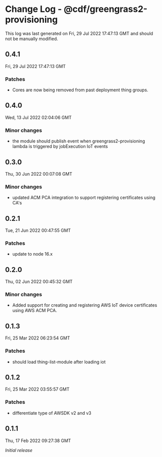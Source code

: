 # Change Log - @cdf/greengrass2-provisioning

This log was last generated on Fri, 29 Jul 2022 17:47:13 GMT and should not be manually modified.

## 0.4.1

Fri, 29 Jul 2022 17:47:13 GMT

### Patches

- Cores are now being removed from past deployment thing groups.

## 0.4.0

Wed, 13 Jul 2022 02:04:06 GMT

### Minor changes

- the module should publish event when greengrass2-provisioning lambda is triggered by jobExecution IoT events

## 0.3.0

Thu, 30 Jun 2022 00:07:08 GMT

### Minor changes

- updated ACM PCA integration to support registering certificates using CA's

## 0.2.1

Tue, 21 Jun 2022 00:47:55 GMT

### Patches

- update to node 16.x

## 0.2.0

Thu, 02 Jun 2022 00:45:32 GMT

### Minor changes

- Added support for creating and registering AWS IoT device certificates using AWS ACM PCA.

## 0.1.3

Fri, 25 Mar 2022 06:23:54 GMT

### Patches

- should load thing-list-module after loading iot

## 0.1.2

Fri, 25 Mar 2022 03:55:57 GMT

### Patches

- differentiate type of AWSDK v2 and v3

## 0.1.1

Thu, 17 Feb 2022 09:27:38 GMT

_Initial release_
